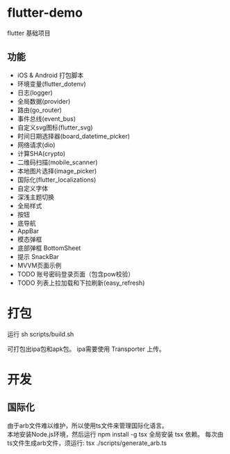 # flutter-demo
flutter 基础项目

## 功能
* iOS & Android 打包脚本
* 环境变量(flutter_dotenv)
* 日志(logger)
* 全局数据(provider)
* 路由(go_router)
* 事件总线(event_bus)
* 自定义svg图标(flutter_svg)
* 时间日期选择器(board_datetime_picker)
* 网络请求(dio)
* 计算SHA(crypto)
* 二维码扫描(mobile_scanner)
* 本地图片选择(image_picker)
* 国际化(flutter_localizations)
* 自定义字体
* 深浅主题切换
* 全局样式
* 按钮
* 底导航
* AppBar
* 模态弹框
* 底部弹框 BottomSheet
* 提示 SnackBar
* MVVM页面示例
* TODO 账号密码登录页面（包含pow校验）
* TODO 列表上拉加载和下拉刷新(easy_refresh)

# 打包
运行 sh scripts/build.sh 

可打包出ipa包和apk包。
ipa需要使用 Transporter 上传。

# 开发
## 国际化
由于arb文件难以维护，所以使用ts文件来管理国际化语言。  
本地安装Node.js环境，然后运行 npm install -g tsx 全局安装 tsx 依赖。
每次由ts文件生成arb文件，须运行: 
tsx ./scripts/generate_arb.ts 